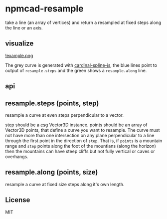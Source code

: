 # npmcad-resample

take a line (an array of vertices) and return a resampled at fixed steps along the line or an axis.

## visualize

[!example.png](./example.png)

The grey curve is generated with [cardinal-spline-js](http://npm.im/cardinal-spline-js),
the blue lines point to output of `resample.steps` and the green shows a `resample.along` line.

## api

## resample.steps (points, step)

resample a curve at even steps perpendicular to a vector.

step should be a [csg](https://github.com/jscad/csg.js)  Vector3D instance.
points should be an array of Vector3D points, that define a curve you want to resample.
The curve must not have more than one intersection on any plane perpendicular to a line
through the first point in the direction of `step`. That is, if `points` is a mountain
range and `step` points along the foot of the mountians (along the horizon) then
the mountains can have steep cliffs but not fully vertical or caves or overhangs.

## resample.along (points, size)

resample a curve at fixed size steps along it's own length.


## License

MIT













